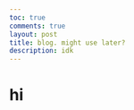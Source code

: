 ```yaml
---
toc: true
comments: true
layout: post
title: blog. might use later?
description: idk
---
```


# hi

